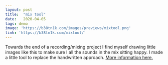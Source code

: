 ```yaml
---
layout: post
title:  "mix tool"
date:   2020-04-05
tags: demo
image: 'https://b38tn1k.com/images/previews/mixtool.png'
link: 'https://b38tn1k.com/mixtool/'
---
```


Towards the end of a recording/mixing project I find myself drawing little images like this to make sure I all the sounds in the mix sitting happy. I made a little tool to replace the handwritten approach. <a href="https://b38tn1k.com/mixtool/help/"> More information here.</a>
